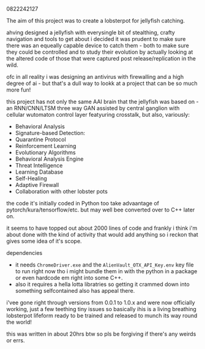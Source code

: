 0822242127

The aim of this project was to create a lobsterpot for jellyfish catching.

ahving designed a jellyfish with everysingle bit of stealthing, crafty navigation and tools to get about i decided it was prudent to make sure there was an equeally capable device to catch them - both to make sure they could be controlled and to study their evolution by actually looking at the altered code of those that were captured post release/replication in the wild.

ofc in all reality i was designing an antivirus with firewalling and a high degree of ai - but that's a dull way to lookk at a project that can be so much more fun!

this project has not  only the same AAI brain that the jellyfish was based on - an RNN/CNN/LTSM three way GAN assisted by central ganglion with cellular wutomaton control layer featyuring crosstalk, but also, variously:
- Behavioral Analysis
- Signature-based Detection:
- Quarantine Protocol
- Reinforcement Learning
- Evolutionary Algorithms
- Behavioral Analysis Engine
- Threat Intelligence
- Learning Database
- Self-Healing
- Adaptive Firewall
- Collaboration with other lobster pots

the code
it's initially coded in  Python too take advaantage of pytorch/kura/tensorflow/etc. but may well bee converted over to C++ later on.

it seems to have topped out about 2000 lines of code and frankly i think i'm about done with the kind of activity that would add anything so i reckon  that gives some idea of it's scope.

dependencies
- it needs `ChromeDriver.exe` and the `AlienVault_OTX_API_Key.env` key file to run right now tho i might bundle them in with the python in a package or even hardcode em right into some C++.
- also it requires a hella lotta libratries so getting it crammed down into something selfcontained also has appeal there.

i'vee gone right through versions from 0.0.1 to 1.0.x and were now officially working, just a few teething tiny issues so basically ihis is a living breathing lobsterpot lifeform ready to be trained and released to munch its way round the world!

this was written in about 20hrs btw so pls be forgiving if there's any weirds or errs.


